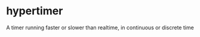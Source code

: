 hypertimer
==========

A timer running faster or slower than realtime, in continuous or discrete time

